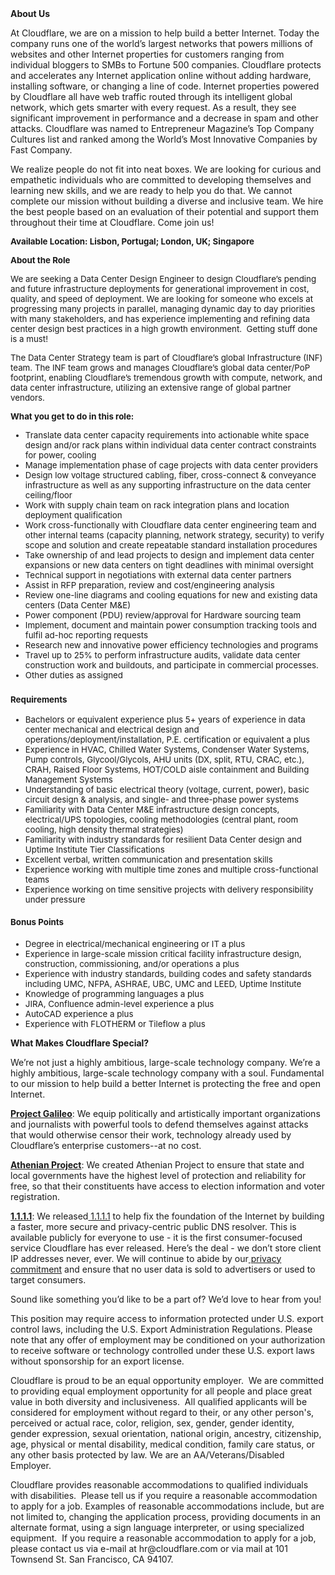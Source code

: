 <div class="content-intro">
	<div><strong>About Us</strong></div>
	<div>
		<p>At Cloudflare, we are on a mission to help build a better Internet. Today the company runs one of the world’s largest networks that powers millions of websites and other Internet properties for customers ranging from individual bloggers to SMBs to Fortune 500 companies. Cloudflare protects and accelerates any Internet application online without adding hardware, installing software, or changing a line of code. Internet properties powered by Cloudflare all have web traffic routed through its intelligent global network, which gets smarter with every request. As a result, they see significant improvement in performance and a decrease in spam and other attacks. Cloudflare was named to Entrepreneur Magazine’s Top Company Cultures list and ranked among the World’s Most Innovative Companies by Fast Company.&nbsp;</p>
		<p><span style="font-weight: 400;">We realize people do not fit into neat boxes. We are looking for curious and empathetic individuals who are committed to developing themselves and learning new skills, and we are ready to help you do that. We cannot complete our mission without building a diverse and inclusive team. We hire the best people based on an evaluation of their potential and support them throughout their time at Cloudflare. Come join us!&nbsp;</span></p>
	</div>
</div>
<p><span style="font-size: 10pt;"><strong>Available Location: Lisbon, Portugal; London, UK; Singapore&nbsp;</strong></span></p>
<p><span style="font-size: 10pt;"><strong>About the Role</strong></span></p>
<p><span style="font-size: 10pt;">We are seeking a Data Center Design Engineer to design Cloudflare’s pending and future infrastructure deployments for generational improvement in cost, quality, and speed of deployment. We are looking for someone who excels at progressing many projects in parallel, managing dynamic day to day priorities with many stakeholders, and has experience implementing and refining data center design best practices in a high growth environment.&nbsp; Getting stuff done is a must!</span></p>
<p><span style="font-size: 10pt;">The Data Center Strategy team is part of Cloudflare’s global Infrastructure (INF) team. The INF team grows and manages Cloudflare’s global data center/PoP footprint, enabling Cloudflare’s tremendous growth with compute, network, and data center infrastructure, utilizing an extensive range of global partner vendors.&nbsp;&nbsp;</span></p>
<p><span style="font-size: 10pt;"><strong>What you get to do in this role:</strong></span></p>
<ul>
	<li style="font-size: 10pt;"><span style="font-size: 10pt;">Translate data center capacity requirements into actionable white space design and/or rack plans within individual data center contract constraints for power, cooling</span></li>
	<li style="font-size: 10pt;"><span style="font-size: 10pt;">Manage implementation phase of cage projects with data center providers</span></li>
	<li style="font-size: 10pt;"><span style="font-size: 10pt;">Design low voltage structured cabling, fiber, cross-connect &amp; conveyance infrastructure as well as any supporting infrastructure on the data center ceiling/floor</span></li>
	<li style="font-size: 10pt;"><span style="font-size: 10pt;">Work with supply chain team on rack integration plans and location deployment qualification</span></li>
	<li style="font-size: 10pt;"><span style="font-size: 10pt;">Work cross-functionally with Cloudflare data center engineering team and other internal teams (capacity planning, network strategy, security) to verify scope and solution and create repeatable standard installation procedures</span></li>
	<li style="font-size: 10pt;"><span style="font-size: 10pt;">Take ownership of and lead projects to design and implement data center expansions or new data centers on tight deadlines with minimal oversight&nbsp;</span></li>
	<li style="font-size: 10pt;"><span style="font-size: 10pt;">Technical support in negotiations with external data center partners</span></li>
	<li style="font-size: 10pt;"><span style="font-size: 10pt;">Assist in RFP preparation, review and cost/engineering analysis</span></li>
	<li style="font-size: 10pt;"><span style="font-size: 10pt;">Review one-line diagrams and cooling equations for new and existing data centers (Data Center M&amp;E)</span></li>
	<li style="font-size: 10pt;"><span style="font-size: 10pt;">Power component (PDU) review/approval for Hardware sourcing team</span></li>
	<li style="font-size: 10pt;"><span style="font-size: 10pt;">Implement, document and maintain power consumption tracking tools and fulfil ad-hoc reporting requests</span></li>
	<li style="font-size: 10pt;"><span style="font-size: 10pt;">Research new and innovative power efficiency technologies and programs</span></li>
	<li style="font-size: 10pt;"><span style="font-size: 10pt;">Travel up to 25% to perform infrastructure audits, validate data center construction work and buildouts, and participate in commercial processes.</span></li>
	<li style="font-size: 10pt;"><span style="font-size: 10pt;">Other duties as assigned</span></li>
</ul>
<h3><span style="font-size: 10pt;"><strong>Requirements</strong></span></h3>
<ul>
	<li style="font-size: 10pt;"><span style="font-size: 10pt;">Bachelors or equivalent experience plus 5+ years of experience in data center mechanical and electrical design and operations/deployment/installation, P.E. certification or equivalent a plus</span></li>
	<li style="font-size: 10pt;"><span style="font-size: 10pt;">Experience in HVAC, Chilled Water Systems, Condenser Water Systems, Pump controls, Glycool/Glycols, AHU units (DX, split, RTU, CRAC, etc.), CRAH, Raised Floor Systems, HOT/COLD aisle containment and Building Management Systems</span></li>
	<li style="font-size: 10pt;"><span style="font-size: 10pt;">Understanding of basic electrical theory (voltage, current, power), basic circuit design &amp; analysis, and single- and three-phase power systems</span></li>
	<li style="font-size: 10pt;"><span style="font-size: 10pt;">Familiarity with Data Center M&amp;E infrastructure design concepts, electrical/UPS topologies, cooling methodologies (central plant, room cooling, high density thermal strategies)</span></li>
	<li style="font-size: 10pt;"><span style="font-size: 10pt;">Familiarity with industry standards for resilient Data Center design and Uptime Institute Tier Classifications</span></li>
	<li style="font-size: 10pt;"><span style="font-size: 10pt;">Excellent verbal, written communication and presentation skills</span></li>
	<li style="font-size: 10pt;"><span style="font-size: 10pt;">Experience working with multiple time zones and multiple cross-functional teams</span></li>
	<li style="font-size: 10pt;"><span style="font-size: 10pt;">Experience working on time sensitive projects with delivery responsibility under pressure</span></li>
</ul>
<h4><span style="font-size: 10pt;"><strong>Bonus Points</strong></span></h4>
<ul>
	<li style="font-size: 10pt;"><span style="font-size: 10pt;">Degree in electrical/mechanical engineering or IT a plus</span></li>
	<li style="font-size: 10pt;"><span style="font-size: 10pt;">Experience in large-scale mission critical facility infrastructure design, construction, commissioning, and/or operations a plus</span></li>
	<li style="font-size: 10pt;"><span style="font-size: 10pt;">Experience with industry standards, building codes and safety standards including UMC, NFPA, ASHRAE, UBC, UMC and LEED, Uptime Institute</span></li>
	<li style="font-size: 10pt;"><span style="font-size: 10pt;">Knowledge of programming languages a plus</span></li>
	<li style="font-size: 10pt;"><span style="font-size: 10pt;">JIRA, Confluence admin-level experience a plus</span></li>
	<li style="font-size: 10pt;"><span style="font-size: 10pt;">AutoCAD experience a plus</span></li>
	<li style="font-size: 10pt;"><span style="font-size: 10pt;">Experience with FLOTHERM or Tileflow a plus</span></li>
</ul>
<div class="content-conclusion">
	<p><strong>What Makes Cloudflare Special?</strong></p>
	<p><span style="font-weight: 400;">We’re not just a highly ambitious, large-scale technology company. We’re a highly ambitious, large-scale technology company with a soul. Fundamental to our mission to help build a better Internet is protecting the free and open Internet.</span></p>
	<p><a href="https://blog.cloudflare.com/protecting-free-expression-online/"><strong>Project Galileo</strong></a><span style="font-weight: 400;">: We equip politically and artistically important organizations and journalists with powerful tools to defend themselves against attacks that would otherwise censor their work, technology already used by Cloudflare’s enterprise customers--at no cost.</span></p>
	<p><strong><a href="https://www.cloudflare.com/athenian/">Athenian Project</a></strong><span style="font-weight: 400;">: We created Athenian Project to ensure that state and local governments have the highest level of protection and reliability for free, so that their constituents have access to election information and voter registration.</span></p>
	<p><a href="https://1.1.1.1/"><strong>1.1.1.1</strong></a><span style="font-weight: 400;">: We released</span><a href="https://1.1.1.1/"> <span style="font-weight: 400;">1.1.1.1</span></a><span style="font-weight: 400;"> to help fix the foundation of the Internet by building a faster, more secure and privacy-centric public DNS resolver. This is available publicly for everyone to use - it is the first consumer-focused service Cloudflare has ever released. Here’s the deal - we don’t store client IP addresses never, ever. We will continue to abide by our</span><a href="https://developers.cloudflare.com/1.1.1.1/privacy/public-dns-resolver"> privacy commitment</a><span style="font-weight: 400;"> and ensure that no user data is sold to advertisers or used to target consumers.</span></p>
	<p><span style="font-weight: 400;">Sound like something you’d like to be a part of? We’d love to hear from you!</span></p>
	<p><span style="font-weight: 400;">This position may require access to information protected under U.S. export control laws, including the U.S. Export Administration Regulations. Please note that any offer of employment may be conditioned on your authorization to receive software or technology controlled under these U.S. export laws without sponsorship for an export license.</span></p>
	<p><span style="font-weight: 400;">Cloudflare is proud to be an equal opportunity employer. &nbsp;We are committed to providing equal employment opportunity for all people and place great value in both diversity and inclusiveness. &nbsp;All qualified applicants will be considered for employment without regard to their, or any other person's, perceived or actual</span> <span style="font-weight: 400;">race, color, religion, sex, gender, gender identity, gender expression, sexual orientation, national origin, ancestry, citizenship, age, physical or mental disability, medical condition, family care status, or any other basis protected by law. </span><span style="font-weight: 400;">We are an AA/Veterans/Disabled Employer.</span></p>
	<p><span style="font-weight: 400;">Cloudflare provides reasonable accommodations to qualified individuals with disabilities. &nbsp;Please tell us if you require a reasonable accommodation to apply for a job. Examples of reasonable accommodations include, but are not limited to, changing the application process, providing documents in an alternate format, using a sign language interpreter, or using specialized equipment. &nbsp;If you require a reasonable accommodation to apply for a job, please contact us via e-mail at </span><span style="font-weight: 400;">hr@cloudflare.com</span><span style="font-weight: 400;"> or via mail at 101 Townsend St. San Francisco, CA 94107.</span></p>
</div>